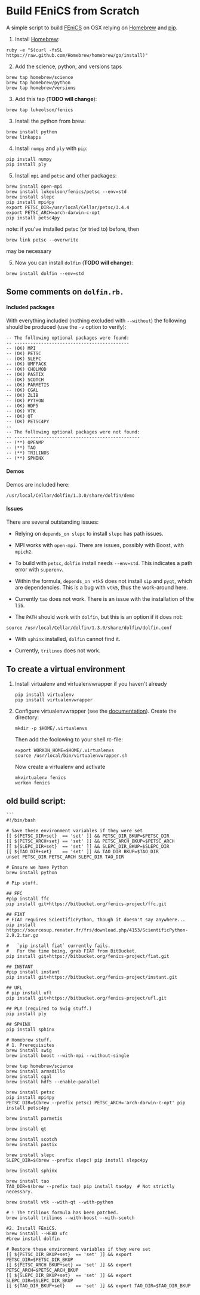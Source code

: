# Build FEniCS from Scratch

A simple script to build [FEniCS](http://fenicsproject.org) on OSX relying on [Homebrew](http://brew.sh) and [pip](http://www.pip-installer.org).


1. Install [Homebrew](http://brew.sh):
  
  ```
  ruby -e "$(curl -fsSL https://raw.github.com/Homebrew/homebrew/go/install)"
  ```
2. Add the science, python, and versions taps
  
  ```
  brew tap homebrew/science
  brew tap homebrew/python
  brew tap homebrew/versions
  ```

3. Add this tap (**TODO will change**):
  
  ```
  brew tap lukeolson/fenics
  ```

3. Install the python from brew:

  ```
  brew install python
  brew linkapps
  ```

4. Install `numpy` and `ply` with `pip`:

  ```
  pip install numpy
  pip install ply
  ```
5. Install `mpi` and `petsc` and other packages:
  ```
  brew install open-mpi 
  brew install lukeolson/fenics/petsc --env=std
  brew install slepc
  pip install mpi4py
  export PETSC_DIR=/usr/local/Cellar/petsc/3.4.4
  export PETSC_ARCH=arch-darwin-c-opt
  pip install petsc4py
  ```

note: if you've installed petsc (or tried to) before, then
  ```
  brew link petsc --overwrite
  ```
may be necessary

5. Now you can install `dolfin` (**TODO will change**):
  ```
  brew install dolfin --env=std
  ```

## Some comments on `dolfin.rb.`

#### Included packages

With everything included (nothing excluded with `--without`) the following should be produced (use the `-v` option to verify):
```no-highlight
-- The following optional packages were found:
-- -------------------------------------------
-- (OK) MPI
-- (OK) PETSC
-- (OK) SLEPC
-- (OK) UMFPACK
-- (OK) CHOLMOD
-- (OK) PASTIX
-- (OK) SCOTCH
-- (OK) PARMETIS
-- (OK) CGAL
-- (OK) ZLIB
-- (OK) PYTHON
-- (OK) HDF5
-- (OK) VTK
-- (OK) QT
-- (OK) PETSC4PY
-- 
-- The following optional packages were not found:
-- -----------------------------------------------
-- (**) OPENMP
-- (**) TAO
-- (**) TRILINOS
-- (**) SPHINX
```
#### Demos

Demos are included here:
```
/usr/local/Cellar/dolfin/1.3.0/share/dolfin/demo
```

#### Issues

There are several outstanding issues:

- Relying on `depends_on slepc` to install `slepc` has path issues.

- MPI works with `open-mpi`.  There are issues, possibly with Boost, with `mpich2`.

- To build with `petsc`, `dolfin` install needs `--env=std`.  This indicates a path error with `superenv`.

- Within the formula, `depends_on vtk5` does not install `sip` and `pyqt`, which are dependencies.  This is a bug with `vtk5`, thus the work-around here.

- Currently `tao` does not work.  There is an issue with the installation of the `lib`.

- The `PATH` should work with `dolfin`, but this is an option if it does not:
```
source /usr/local/Cellar/dolfin/1.3.0/share/dolfin/dolfin.conf
```

- With `sphinx` installed, `dolfin` cannot find it.

- Currently, `trilinos` does not work.

## To create a virtual environment

1. Install virtualenv and virtualenvwrapper if you haven't already
    ```
    pip install virtualenv
    pip install virtualenvwrapper
    ```
2. Configure virtualenvwrapper (see the [documentation](http://virtualenvwrapper.readthedocs.org/en/latest/)).
    Create the directory:
    ```
    mkdir -p $HOME/.virtualenvs
    ```
    Then add the foolowing to your shell rc-file:
    ```
    export WORKON_HOME=$HOME/.virtualenvs
    source /usr/local/bin/virtualenvwrapper.sh
    ```
    Now create a virtualenv and activate
    ```
    mkvirtualenv fenics
    workon fenics
    ```

## old build script:

    ```
    #!/bin/bash

    # Save these environment variables if they were set
    [[ ${PETSC_DIR+set}  == 'set' ]] && PETSC_DIR_BKUP=$PETSC_DIR
    [[ ${PETSC_ARCH+set} == 'set' ]] && PETSC_ARCH_BKUP=$PETSC_ARCH
    [[ ${SLEPC_DIR+set}  == 'set' ]] && SLEPC_DIR_BKUP=$SLEPC_DIR
    [[ ${TAO_DIR+set}    == 'set' ]] && TAO_DIR_BKUP=$TAO_DIR
    unset PETSC_DIR PETSC_ARCH SLEPC_DIR TAO_DIR

    # Ensure we have Python
    brew install python

    # Pip stuff.

    ## FFC
    #pip install ffc
    pip install git+https://bitbucket.org/fenics-project/ffc.git

    ## FIAT
    # FIAT requires ScientificPython, though it doesn't say anywhere...
    pip install https://sourcesup.renater.fr/frs/download.php/4153/ScientificPython-2.9.2.tar.gz

    #   `pip install fiat` currently fails.
    #   For the time being, grab FIAT from BitBucket.
    pip install git+https://bitbucket.org/fenics-project/fiat.git

    ## INSTANT
    #pip install instant
    pip install git+https://bitbucket.org/fenics-project/instant.git

    ## UFL
    # pip install ufl
    pip install git+https://bitbucket.org/fenics-project/ufl.git

    ## PLY (required to Swig stuff.)
    pip install ply

    ## SPHINX
    pip install sphinx

    # Homebrew stuff.
    # 1. Prerequisites
    brew install swig
    brew install boost --with-mpi --without-single

    brew tap homebrew/science
    brew install armadillo
    brew install cgal
    brew install hdf5 --enable-parallel

    brew install petsc
    pip install mpi4py
    PETSC_DIR=$(brew --prefix petsc) PETSC_ARCH='arch-darwin-c-opt' pip install petsc4py

    brew install parmetis

    brew install qt

    brew install scotch
    brew install pastix

    brew install slepc
    SLEPC_DIR=$(brew --prefix slepc) pip install slepc4py

    brew install sphinx

    brew install tao
    TAO_DIR=$(brew --prefix tao) pip install tao4py  # Not strictly necessary.

    brew install vtk --with-qt --with-python

    # ! The trilinos formula has been patched.
    brew install trilinos --with-boost --with-scotch

    #2. Install FEniCS.
    brew install --HEAD ufc
    #brew install dolfin

    # Restore these environment variables if they were set
    [[ ${PETSC_DIR_BKUP+set}  == 'set' ]] && export PETSC_DIR=$PETSC_DIR_BKUP
    [[ ${PETSC_ARCH_BKUP+set} == 'set' ]] && export PETSC_ARCH=$PETSC_ARCH_BKUP
    [[ ${SLEPC_DIR_BKUP+set}  == 'set' ]] && export SLEPC_DIR=$SLEPC_DIR_BKUP
    [[ ${TAO_DIR_BKUP+set}    == 'set' ]] && export TAO_DIR=$TAO_DIR_BKUP
  ```
